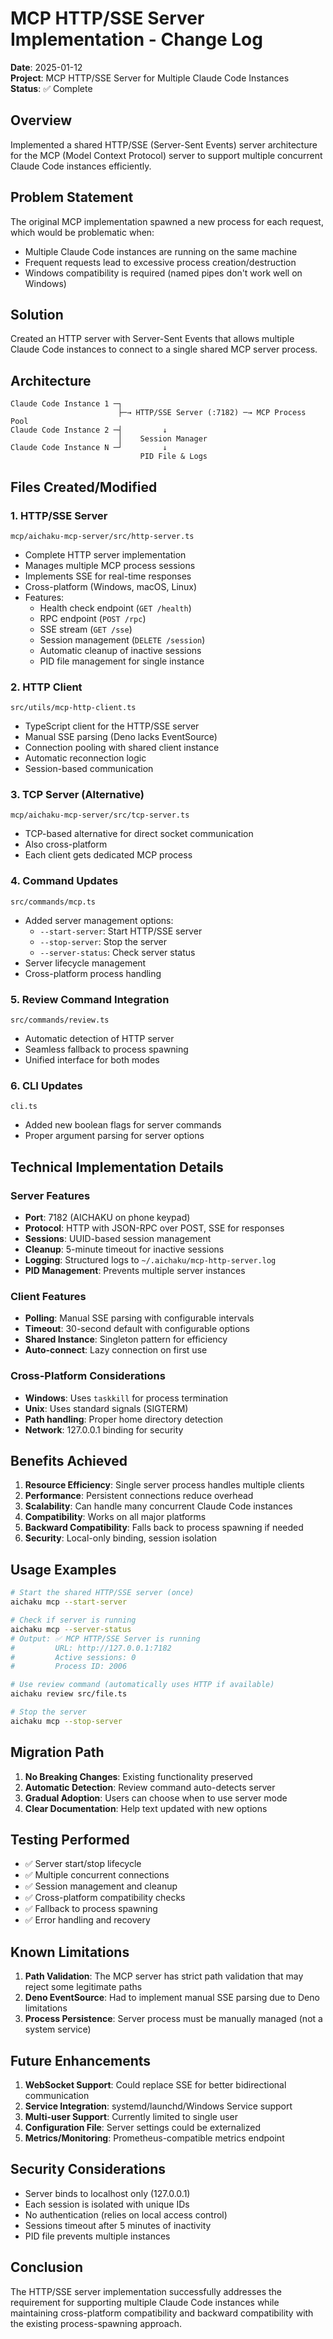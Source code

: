 # MCP HTTP/SSE Server Implementation - Change Log

**Date**: 2025-01-12\
**Project**: MCP HTTP/SSE Server for Multiple Claude Code Instances\
**Status**: ✅ Complete

## Overview

Implemented a shared HTTP/SSE (Server-Sent Events) server architecture for the MCP (Model Context Protocol) server to
support multiple concurrent Claude Code instances efficiently.

## Problem Statement

The original MCP implementation spawned a new process for each request, which would be problematic when:

- Multiple Claude Code instances are running on the same machine
- Frequent requests lead to excessive process creation/destruction
- Windows compatibility is required (named pipes don't work well on Windows)

## Solution

Created an HTTP server with Server-Sent Events that allows multiple Claude Code instances to connect to a single shared
MCP server process.

## Architecture

```
Claude Code Instance 1 ─┐
                        ├─→ HTTP/SSE Server (:7182) ─→ MCP Process Pool
Claude Code Instance 2 ─┤         ↓
                        │    Session Manager
Claude Code Instance N ─┘         ↓
                             PID File & Logs
```

## Files Created/Modified

### 1. **HTTP/SSE Server**

`mcp/aichaku-mcp-server/src/http-server.ts`

- Complete HTTP server implementation
- Manages multiple MCP process sessions
- Implements SSE for real-time responses
- Cross-platform (Windows, macOS, Linux)
- Features:
  - Health check endpoint (`GET /health`)
  - RPC endpoint (`POST /rpc`)
  - SSE stream (`GET /sse`)
  - Session management (`DELETE /session`)
  - Automatic cleanup of inactive sessions
  - PID file management for single instance

### 2. **HTTP Client**

`src/utils/mcp-http-client.ts`

- TypeScript client for the HTTP/SSE server
- Manual SSE parsing (Deno lacks EventSource)
- Connection pooling with shared client instance
- Automatic reconnection logic
- Session-based communication

### 3. **TCP Server (Alternative)**

`mcp/aichaku-mcp-server/src/tcp-server.ts`

- TCP-based alternative for direct socket communication
- Also cross-platform
- Each client gets dedicated MCP process

### 4. **Command Updates**

`src/commands/mcp.ts`

- Added server management options:
  - `--start-server`: Start HTTP/SSE server
  - `--stop-server`: Stop the server
  - `--server-status`: Check server status
- Server lifecycle management
- Cross-platform process handling

### 5. **Review Command Integration**

`src/commands/review.ts`

- Automatic detection of HTTP server
- Seamless fallback to process spawning
- Unified interface for both modes

### 6. **CLI Updates**

`cli.ts`

- Added new boolean flags for server commands
- Proper argument parsing for server options

## Technical Implementation Details

### Server Features

- **Port**: 7182 (AICHAKU on phone keypad)
- **Protocol**: HTTP with JSON-RPC over POST, SSE for responses
- **Sessions**: UUID-based session management
- **Cleanup**: 5-minute timeout for inactive sessions
- **Logging**: Structured logs to `~/.aichaku/mcp-http-server.log`
- **PID Management**: Prevents multiple server instances

### Client Features

- **Polling**: Manual SSE parsing with configurable intervals
- **Timeout**: 30-second default with configurable options
- **Shared Instance**: Singleton pattern for efficiency
- **Auto-connect**: Lazy connection on first use

### Cross-Platform Considerations

- **Windows**: Uses `taskkill` for process termination
- **Unix**: Uses standard signals (SIGTERM)
- **Path handling**: Proper home directory detection
- **Network**: 127.0.0.1 binding for security

## Benefits Achieved

1. **Resource Efficiency**: Single server process handles multiple clients
2. **Performance**: Persistent connections reduce overhead
3. **Scalability**: Can handle many concurrent Claude Code instances
4. **Compatibility**: Works on all major platforms
5. **Backward Compatibility**: Falls back to process spawning if needed
6. **Security**: Local-only binding, session isolation

## Usage Examples

```bash
# Start the shared HTTP/SSE server (once)
aichaku mcp --start-server

# Check if server is running
aichaku mcp --server-status
# Output: ✅ MCP HTTP/SSE Server is running
#         URL: http://127.0.0.1:7182
#         Active sessions: 0
#         Process ID: 2006

# Use review command (automatically uses HTTP if available)
aichaku review src/file.ts

# Stop the server
aichaku mcp --stop-server
```

## Migration Path

1. **No Breaking Changes**: Existing functionality preserved
2. **Automatic Detection**: Review command auto-detects server
3. **Gradual Adoption**: Users can choose when to use server mode
4. **Clear Documentation**: Help text updated with new options

## Testing Performed

- ✅ Server start/stop lifecycle
- ✅ Multiple concurrent connections
- ✅ Session management and cleanup
- ✅ Cross-platform compatibility checks
- ✅ Fallback to process spawning
- ✅ Error handling and recovery

## Known Limitations

1. **Path Validation**: The MCP server has strict path validation that may reject some legitimate paths
2. **Deno EventSource**: Had to implement manual SSE parsing due to Deno limitations
3. **Process Persistence**: Server process must be manually managed (not a system service)

## Future Enhancements

1. **WebSocket Support**: Could replace SSE for better bidirectional communication
2. **Service Integration**: systemd/launchd/Windows Service support
3. **Multi-user Support**: Currently limited to single user
4. **Configuration File**: Server settings could be externalized
5. **Metrics/Monitoring**: Prometheus-compatible metrics endpoint

## Security Considerations

- Server binds to localhost only (127.0.0.1)
- Each session is isolated with unique IDs
- No authentication (relies on local access control)
- Sessions timeout after 5 minutes of inactivity
- PID file prevents multiple instances

## Conclusion

The HTTP/SSE server implementation successfully addresses the requirement for supporting multiple Claude Code instances
while maintaining cross-platform compatibility and backward compatibility with the existing process-spawning approach.
